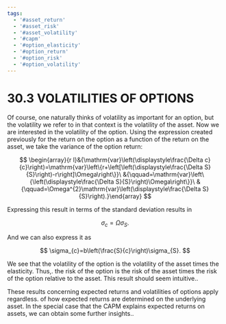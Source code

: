 ```yaml
---
tags:
  - '#asset_return'
  - '#asset_risk'
  - '#asset_volatility'
  - '#capm'
  - '#option_elasticity'
  - '#option_return'
  - '#option_risk'
  - '#option_volatility'
---
```

# 30.3 VOLATILITIES OF OPTIONS

Of course, one naturally thinks of volatility as important for an option, but the volatility we refer to in that context is the volatility of the asset. Now we are interested in the volatility of the option. Using the expression created previously for the return on the option as a function of the return on the asset, we take the variance of the option return:

$$
\begin{array}{r l}&{\mathrm{var}\left(\displaystyle\frac{\Delta c}{c}\right)=\mathrm{var}\left\{r+\left[\left(\displaystyle\frac{\Delta S}{S}\right)-r\right]\Omega\right\}}\ &{\qquad=\mathrm{var}\left\{\left(\displaystyle\frac{\Delta S}{S}\right)\Omega\right\}}\ &{\qquad=\Omega^{2}\mathrm{var}\left(\displaystyle\frac{\Delta S}{S}\right).}\end{array}
$$

Expressing this result in terms of the standard deviation results in

$$
\sigma_{c}=\Omega\sigma_{S}.
$$

And we can also express it as

$$
\sigma_{c}=b\left(\frac{S}{c}\right)\sigma_{S}.
$$

We see that the volatility of the option is the volatility of the asset times the elasticity. Thus,.
the risk of the option is the risk of the asset times the risk of the option relative to the asset.
This result should seem intuitive..

These results concerning expected returns and volatilities of options apply regardless. of how expected returns are determined on the underlying asset. In the special case that the CAPM explains expected returns on assets, we can obtain some further insights..

